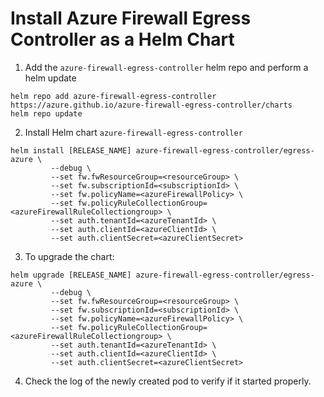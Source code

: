 # Install Azure Firewall Egress Controller as a Helm Chart

1. Add the `azure-firewall-egress-controller` helm repo and perform a helm update

```console
helm repo add azure-firewall-egress-controller https://azure.github.io/azure-firewall-egress-controller/charts
helm repo update
```

2. Install Helm chart `azure-firewall-egress-controller`

```console
helm install [RELEASE_NAME] azure-firewall-egress-controller/egress-azure \
         --debug \
         --set fw.fwResourceGroup=<resourceGroup> \
         --set fw.subscriptionId=<subscriptionId> \
         --set fw.policyName=<azureFirewallPolicy> \
         --set fw.policyRuleCollectionGroup=<azureFirewallRuleCollectiongroup> \
         --set auth.tenantId=<azureTenantId> \
         --set auth.clientId=<azureClientId> \
         --set auth.clientSecret=<azureClientSecret>
```

3. To upgrade the chart:

```console
helm upgrade [RELEASE_NAME] azure-firewall-egress-controller/egress-azure \
         --debug \
         --set fw.fwResourceGroup=<resourceGroup> \
         --set fw.subscriptionId=<subscriptionId> \
         --set fw.policyName=<azureFirewallPolicy> \
         --set fw.policyRuleCollectionGroup=<azureFirewallRuleCollectiongroup> \
         --set auth.tenantId=<azureTenantId> \
         --set auth.clientId=<azureClientId> \
         --set auth.clientSecret=<azureClientSecret>
```

4. Check the log of the newly created pod to verify if it started properly.
